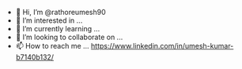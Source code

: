 - 👋 Hi, I’m @rathoreumesh90
- 👀 I’m interested in ...
- 🌱 I’m currently learning ...
- 💞️ I’m looking to collaborate on ...
- 📫 How to reach me ...
https://www.linkedin.com/in/umesh-kumar-b7140b132/
<!---
rathoreumesh90/rathoreumesh90 is a ✨ special ✨ repository because its `README.md` (this file) appears on your GitHub profile.
You can click the Preview link to take a look at your changes.
--->
